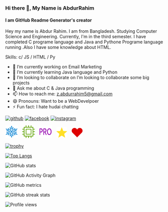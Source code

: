 ### Hi there 👋, My Name is AbdurRahim
#### I am GitHub Readme Generator's creator

Hey my name is Abdur Rahim. I am from Bangladesh. Studying Computer Science and Engineering. Currently, I'm in the third semester. I have completed C programe language and Java and Pythone Programe language running .Also I have some knowledge about HTML.

Skills: c/ JS / HTML / Py

- 🔭 I’m currently working on Email Marketing  
- 🌱 I’m currently learning Java language and Python 
- 👯 I’m looking to collaborate on  I’m looking to collaborate some big projects 
- 💬 Ask me about C & Java programming 
- 📫 How to reach me: z.abdurrahim5@gmail.com 
- 😄 Pronouns: Want to be a WebDevelpoer 
- ⚡ Fun fact: I hate hudai chatting  


[<img src='https://cdn.jsdelivr.net/npm/simple-icons@3.0.1/icons/github.svg' alt='github' height='40'>](https://github.com/abdurrahim220)  [<img src='https://cdn.jsdelivr.net/npm/simple-icons@3.0.1/icons/facebook.svg' alt='facebook' height='40'>](https://www.facebook.com/https://www.facebook.com/royal.wd)  [<img src='https://cdn.jsdelivr.net/npm/simple-icons@3.0.1/icons/instagram.svg' alt='instagram' height='40'>](https://www.instagram.com/https://www.instagram.com/rahim.royal//)  

<a href='https://archiveprogram.github.com/'><img src='https://raw.githubusercontent.com/acervenky/animated-github-badges/master/assets/acbadge.gif' width='40' height='40'></a> <a href='https://docs.github.com/en/developers'><img src='https://raw.githubusercontent.com/acervenky/animated-github-badges/master/assets/devbadge.gif' width='40' height='40'></a> <a href='https://github.com/pricing'><img src='https://raw.githubusercontent.com/acervenky/animated-github-badges/master/assets/pro.gif' width='40' height='40'></a> <a href='https://stars.github.com/'><img src='https://raw.githubusercontent.com/acervenky/animated-github-badges/master/assets/starbadge.gif' width='35' height='35'></a> <a href='https://docs.github.com/en/github/supporting-the-open-source-community-with-github-sponsors'><img src='https://raw.githubusercontent.com/acervenky/animated-github-badges/master/assets/sponsorbadge.gif' width='35' height='35'></a> 

[![trophy](https://github-profile-trophy.vercel.app/?username=abdurrahim220)](https://github.com/ryo-ma/github-profile-trophy)

[![Top Langs](https://github-readme-stats.vercel.app/api/top-langs/?username=abdurrahim220)](https://github.com/anuraghazra/github-readme-stats)

![GitHub stats](https://github-readme-stats.vercel.app/api?username=abdurrahim220&show_icons=true)  

![GitHub Activity Graph](https://activity-graph.herokuapp.com/graph?username=abdurrahim220)  

![GitHub metrics](https://metrics.lecoq.io/abdurrahim220)  

![GitHub streak stats](https://github-readme-streak-stats.herokuapp.com/?user=abdurrahim220)  

![Profile views](https://gpvc.arturio.dev/abdurrahim220)  
